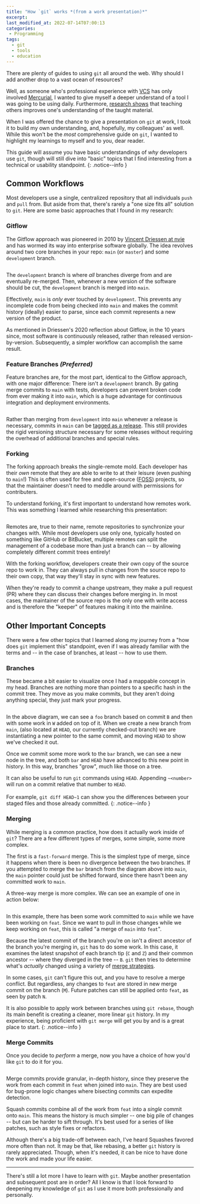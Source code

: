 ```yaml
---
title: "How `git` works *(from a work presentation)*"
excerpt:
last_modified_at: 2022-07-14T07:00:13
categories:
 - Programming
tags:
  - git
  - tools
  - education
---
```


There are plenty of guides to using `git` all around the web. Why should I add
another drop to a vast ocean of resources?

Well, as someone who's professional experience with
[VCS](https://en.wikipedia.org/wiki/Version_control) has only involved
[Mercurial](https://www.mercurial-scm.org/), I wanted to give myself a deeper
understand of a tool I was going to be using daily. Furthermore, [research
shows](https://onlinelibrary.wiley.com/doi/abs/10.1002/acp.3410) that teaching
others improves one's understanding of the taught material.

When I was offered the chance to give a presentation on `git` at work, I took it
to build my own understanding, and, hopefully, my colleagues' as well. While
this won't be the *most* comprehensive guide on `git`, I wanted to highlight my
learnings to myself and to you, dear reader.

This guide will assume you have basic understandings of *why* developers use
`git`, though will still dive into "basic" topics that I find interesting from a
technical or usability standpoint.
{: .notice--info }

## Common Workflows
Most developers use a single, centralized repository that all individuals `push`
and `pull` from. But aside from that, there's rarely a "one size fits all"
solution to `git`. Here are some basic approaches that I found in my research:

### Gitflow
The Gitflow approach was pioneered in 2010 by [Vincent Driessen at
nvie](https://nvie.com/posts/a-successful-git-branching-model/) and has
wormed its way into enterprise software globally. The idea revolves around two
core branches in your repo: `main` (or `master`) and some `development` branch.

<figure class="align-center">
  <img
    src="{{ site.url }}{{ site.baseurl }}/assets/img/git-workflow-gitflow.png"
    alt="">
</figure>

The `development` branch is where *all* branches diverge from and are eventually
re-merged. Then, whenever a new version of the software should be cut, the
`development` branch is merged into `main`.

Effectively, `main` is *only* ever touched by `development`. This prevents any
incomplete code from being checked into `main` and makes the commit history
(ideally) easier to parse, since each commit represents a new version of the
product.

As mentioned in Driessen's 2020 reflection about Gitflow, in the 10 years since,
most software is continuously released, rather than released version-by-version.
Subsequently, a simpler workflow can accomplish the same result.

### Feature Branches *(Preferred)*
Feature branches are, for the most part, identical to the Gitflow approach, with
one major difference: There isn't a `development` branch. By gating merge
commits to `main` with tests, developers can prevent broken code from ever
making it into `main`, which is a huge advantage for continuous integration and
deployment environments.

<figure class="align-center">
  <img
    src="{{ site.url }}{{ site.baseurl }}/assets/img/git-workflow-feature-branches.png"
    alt="">
</figure>

Rather than merging from `development` into `main` whenever a release is
necessary, commits in `main` can be [tagged as a
release](https://git-scm.com/book/en/v2/Git-Basics-Tagging). This still provides
the rigid versioning structure necessary for some releases without requiring the
overhead of additional branches and special rules.

### Forking
The forking approach breaks the single-remote mold. Each developer has their
*own* remote that they are able to write to at their leisure (even pushing to
`main`!) This is often used for free and open-source
([FOSS](https://itsfoss.com/what-is-foss/)) projects, so that the maintainer
doesn't need to meddle around with permissions for contributers.

To understand forking, it's first important to understand how remotes work. This
was something I learned while researching this presentation:

<figure class="align-center">
  <img
    src="{{ site.url }}{{ site.baseurl }}/assets/img/git-concept-remotes.png"
    alt="">
</figure>

Remotes are, true to their name, remote repositories to synchronize your changes
with. While most developers use only one, typically hosted on something like
GitHub or BitBucket, multiple remotes can split the management of a codebase
more than just a branch can -- by allowing completely different commit trees
entirely!

With the forking workflow, developers create their own copy of the source repo
to work in. They can always pull in changes from the source repo to their own
copy, that way they'll stay in sync with new features.

When they're ready to commit a change upstream, they make a pull request (PR)
where they can discuss their changes before merging in. In most cases, the
maintainer of the source repo is the only one with write access and is therefore
the "keeper" of features making it into the mainline.

## Other Important Concepts
There were a few other topics that I learned along my journey from a "how does
`git` implement this" standpoint, even if I was already familiar with the terms
and -- in the case of branches, at least -- how to use them.

### Branches
These became a bit easier to visualize once I had a mappable concept in my head.
Branches are nothing more than pointers to a specific hash in the commit tree.
They move as you make commits, but they aren't doing anything special, they just
mark your progress.

<figure class="align-center">
  <img
    src="{{ site.url }}{{ site.baseurl }}/assets/img/git-concept-branches.png"
    alt="">
</figure>

In the above diagram, we can see a `foo` branch based on commit `B` and then with
some work in `W` added on top of it. When we create a new branch from `main`,
(also located at `HEAD`, our currently checked-out branch) we are instantiating
a new pointer to the same commit, and moving `HEAD` to show we've checked it
out.

Once we commit some more work to the `bar` branch, we can see a new node in the
tree, and both `bar` and `HEAD` have advanced to this new point in history. In
this way, branches "grow", much like those on a tree.

It can also be useful to run `git` commands using `HEAD`. Appending `~<number>`
will run on a commit relative that number to `HEAD`.
<br><br>
For example, `git
diff HEAD~1` can show you the differences between your staged files and those
already committed.
{: .notice--info }

### Merging
While merging is a common practice, how does it actually work inside of `git`?
There are a few different types of merges, some simple, some more complex.

The first is a `fast-forward` merge. This is the simplest type of merge, since
it happens when there is been no divergence between the two branches. If you
attempted to merge the `bar` branch from the diagram above into `main`, the
`main` pointer could just be shifted forward, since there hasn't been any
committed work to `main`.

A three-way merge is more complex. We can see an example of one in action below:

<figure class="align-center">
  <img
    src="{{ site.url }}{{ site.baseurl }}/assets/img/git-concept-merging.png"
    alt="">
</figure>

In this example, there has been some work committed to `main` while we have
been working on `feat`. Since we want to pull in those changes while we keep
working on `feat`, this is called "a merge of `main` into `feat`".

Because the latest commit of the branch you're on isn't a direct ancestor of the
branch you're merging in, `git` has to do some work. In this case, it examines
the latest snapshot of each branch tip (`C` and `Z`) and their common ancestor
-- where they diverged in the tree -- `B`. `git` then tries to determine what's
*actually* changed using a variety of [merge
strategies](https://git-scm.com/docs/merge-strategies).

In some cases, `git` can't figure this out, and you have to resolve a merge
conflict. But regardless, any changes to `feat` are stored in new merge commit
on the branch (`M`). Future patches can still be applied onto `feat`, as seen by
patch `N`.

It is also possible to apply work between branches using `git rebase`, though
its main benefit is creating a cleaner, more linear `git` history. In my
experience, being proficient with `git merge` will get you by and is a great
place to start.
{: .notice--info }

### Merge Commits
Once you decide to *perform* a merge, now you have a choice of how you'd like
`git` to do it for you.

<figure class="align-center">
  <img
    src="{{ site.url }}{{ site.baseurl }}/assets/img/git-merge-vs-squash-commit.png"
    alt="">
</figure>

Merge commits provide granular, in-depth history, since they preserve the work
from each commit in `feat` when joined into `main`. They are best used for
bug-prone logic changes where bisecting commits can expedite detection.

Squash commits combine all of the work from `feat` into a *single* commit onto
`main`. This means the history is much simpler -- one big pile of changes -- but
can be harder to sift through. It's best used for a series of like patches, such
as style fixes or refactors.

Although there's a big trade-off between each, I've heard Squashes favored more
often than not. It may be that, like rebasing, a better `git` history is rarely
appreciated. Though, when it's needed, it can be nice to have done the work and
made your life easier.

---

There's still a lot more I have to learn with `git`. Maybe another presentation
and subsequent post are in order? All I know is that I look forward to
deepening my knowledge of `git` as I use it more both professionally and
personally.
